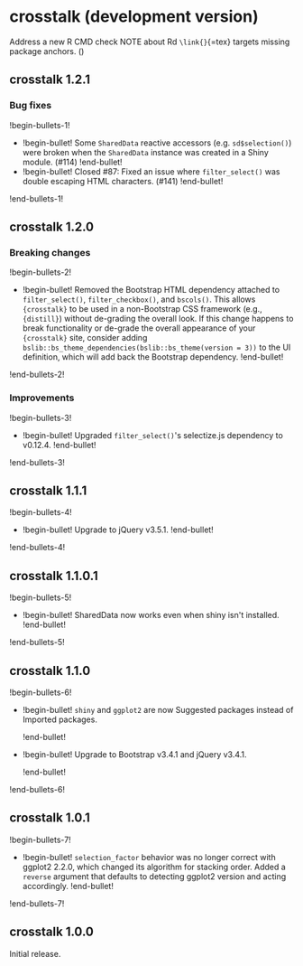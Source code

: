# crosstalk (development version)

Address a new R CMD check NOTE about Rd `\link{}`{=tex} targets missing
package anchors. ()

## crosstalk 1.2.1

### Bug fixes

!begin-bullets-1!

-   !begin-bullet!
    Some `SharedData` reactive accessors (e.g. `sd$selection()`) were
    broken when the `SharedData` instance was created in a Shiny module.
    (#114)
    !end-bullet!
-   !begin-bullet!
    Closed #87: Fixed an issue where `filter_select()` was double
    escaping HTML characters. (#141)
    !end-bullet!

!end-bullets-1!

## crosstalk 1.2.0

### Breaking changes

!begin-bullets-2!

-   !begin-bullet!
    Removed the Bootstrap HTML dependency attached to `filter_select()`,
    `filter_checkbox()`, and `bscols()`. This allows `{crosstalk}` to be
    used in a non-Bootstrap CSS framework (e.g., `{distill}`) without
    de-grading the overall look. If this change happens to break
    functionality or de-grade the overall appearance of your
    `{crosstalk}` site, consider adding
    `bslib::bs_theme_dependencies(bslib::bs_theme(version = 3))` to the
    UI definition, which will add back the Bootstrap dependency.
    !end-bullet!

!end-bullets-2!

### Improvements

!begin-bullets-3!

-   !begin-bullet!
    Upgraded `filter_select()`'s selectize.js dependency to v0.12.4.
    !end-bullet!

!end-bullets-3!

## crosstalk 1.1.1

!begin-bullets-4!

-   !begin-bullet!
    Upgrade to jQuery v3.5.1.
    !end-bullet!

!end-bullets-4!

## crosstalk 1.1.0.1

!begin-bullets-5!

-   !begin-bullet!
    SharedData now works even when shiny isn't installed.
    !end-bullet!

!end-bullets-5!

## crosstalk 1.1.0

!begin-bullets-6!

-   !begin-bullet!
    `shiny` and `ggplot2` are now Suggested packages instead of Imported
    packages.

    !end-bullet!
-   !begin-bullet!
    Upgrade to Bootstrap v3.4.1 and jQuery v3.4.1.

    !end-bullet!

!end-bullets-6!

## crosstalk 1.0.1

!begin-bullets-7!

-   !begin-bullet!
    `selection_factor` behavior was no longer correct with ggplot2
    2.2.0, which changed its algorithm for stacking order. Added a
    `reverse` argument that defaults to detecting ggplot2 version and
    acting accordingly.
    !end-bullet!

!end-bullets-7!

## crosstalk 1.0.0

Initial release.
